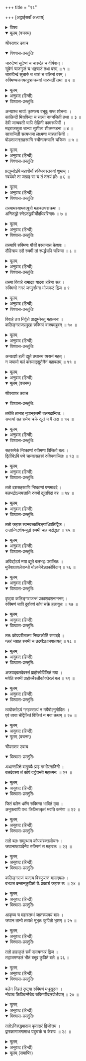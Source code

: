 +++
title = "२८"

+++
[अट्ठाईसवाँ अध्याय]



<details><summary>विषय</summary>

रुक्मीका वध
</details>


<details open><summary>मूलम् (वचनम्)</summary>

श्रीपराशर उवाच
</details>

<details open><summary>विश्वास-प्रस्तुतिः</summary>

चारुदेष्णं सुदेष्णं च चारुदेहं च वीर्यवान् ।  
सुषेणं चारुगुप्तं च भद्रचारुं तथा परम् ॥ १ ॥  
चारुविन्दं सुचारुं च चारुं च बलिनां वरम् ।  
रुक्मिण्यजनयत्पुत्रान्कन्यां चारुमतीं तथा ॥ २ ॥
</details>

<details><summary>मूलम्</summary>

चारुदेष्णं सुदेष्णं च चारुदेहं च वीर्यवान् ।  
सुषेणं चारुगुप्तं च भद्रचारुं तथा परम् ॥ १ ॥  
चारुविन्दं सुचारुं च चारुं च बलिनां वरम् ।  
रुक्मिण्यजनयत्पुत्रान्कन्यां चारुमतीं तथा ॥ २ ॥
</details>

<details><summary>अनुवाद (हिन्दी)</summary>

श्रीपराशरजी बोले—हे मैत्रेय! रुक्मिणीके[प्रद्युम्नके अतिरिक्त] चारुदेष्ण, सुदेष्ण, वीर्यवान्, चारुदेह, सुषेण, चारुगुप्त, भद्रचारु, चारुविन्द, सुचारु और बलवानोंमें श्रेष्ठ चारु नामक पुत्र तथा चारुमती नामकी एक कन्या हुई ॥ १-२ ॥
</details>

<details open><summary>विश्वास-प्रस्तुतिः</summary>

अन्याश्च भार्याः कृष्णस्य बभूवुः सप्त शोभनाः ।  
कालिन्दी मित्रविन्दा च सत्या नाग्नजिती तथा ॥ ३ ॥  
देवी जाम्बवती चापि रोहिणी कामरूपिणी ।  
मद्रराजसुता चान्या सुशीला शीलमण्डना ॥ ४ ॥  
सात्राजिती सत्यभामा लक्ष्मणा चारुहासिनी ।  
षोडशासन‍्सहस्राणि स्त्रीणामन्यानि चक्रिणः ॥ ५ ॥
</details>

<details><summary>मूलम्</summary>

अन्याश्च भार्याः कृष्णस्य बभूवुः सप्त शोभनाः ।  
कालिन्दी मित्रविन्दा च सत्या नाग्नजिती तथा ॥ ३ ॥  
देवी जाम्बवती चापि रोहिणी कामरूपिणी ।  
मद्रराजसुता चान्या सुशीला शीलमण्डना ॥ ४ ॥  
सात्राजिती सत्यभामा लक्ष्मणा चारुहासिनी ।  
षोडशासन‍्सहस्राणि स्त्रीणामन्यानि चक्रिणः ॥ ५ ॥
</details>

<details><summary>अनुवाद (हिन्दी)</summary>

रुक्मिणीके अतिरिक्त श्रीकृष्णचन्द्रके कालिन्दी, मित्रविन्दा, नग्नजित् की पुत्री सत्या, जाम्बवान् की पुत्री कामरूपिणी रोहिणी, अति-शीलवती मद्रराजसुता सुशीला भद्रा, सत्राजित् की पुत्री सत्यभामा और चारुहासिनी लक्ष्मणा—ये अति सुन्दरी सात स्त्रियाँ और थीं, इनके सिवा उनके सोलह हजार स्त्रियाँ और भी थीं ॥ ३—५ ॥
</details>

<details open><summary>विश्वास-प्रस्तुतिः</summary>

प्रद्युम्नोऽपि महावीर्यो रुक्मिणस्तनयां शुभाम् ।  
स्वयंवरे तां जग्राह सा च तं तनयं हरेः ॥ ६ ॥
</details>

<details><summary>मूलम्</summary>

प्रद्युम्नोऽपि महावीर्यो रुक्मिणस्तनयां शुभाम् ।  
स्वयंवरे तां जग्राह सा च तं तनयं हरेः ॥ ६ ॥
</details>

<details><summary>अनुवाद (हिन्दी)</summary>

महावीर प्रद्युम्नने रुक्मीकी सुन्दरी कन्याको और उस कन्याने भी भगवान् के पुत्र प्रद्युम्नजीको स्वयंवरमें ग्रहण किया ॥ ६ ॥
</details>

<details open><summary>विश्वास-प्रस्तुतिः</summary>

तस्यामस्याभवत्पुत्रो महाबलपराक्रमः ।  
अनिरुद्धो रणेऽरुद्धवीर्योदधिररिन्दमः ॥ ७ ॥
</details>

<details><summary>मूलम्</summary>

तस्यामस्याभवत्पुत्रो महाबलपराक्रमः ।  
अनिरुद्धो रणेऽरुद्धवीर्योदधिररिन्दमः ॥ ७ ॥
</details>

<details><summary>अनुवाद (हिन्दी)</summary>

उससे प्रद्युम्नजीके अनिरुद्ध नामक एक महाबलपराक्रमसम्पन्न पुत्र हुआ जो युद्धमें रुद्ध (प्रतिहत) न होनेवाला, बलका समुद्र तथा शत्रुओंका दमन करनेवाला था ॥ ७ ॥
</details>

<details open><summary>विश्वास-प्रस्तुतिः</summary>

तस्यापि रुक्मिणः पौत्रीं वरयामास केशवः ।  
दौहित्राय ददौ रुक्मी तां स्पर्द्धन्नपि चक्रिणा ॥ ८ ॥
</details>

<details><summary>मूलम्</summary>

तस्यापि रुक्मिणः पौत्रीं वरयामास केशवः ।  
दौहित्राय ददौ रुक्मी तां स्पर्द्धन्नपि चक्रिणा ॥ ८ ॥
</details>

<details><summary>अनुवाद (हिन्दी)</summary>

कृष्णचन्द्रने उस (अनिरुद्ध)-के लिये भी रुक्मीकी पौत्रीका वरण किया और रुक्मीने कृष्णचन्द्रसे ईर्ष्या रखते हुए भी अपने दौहित्रको अपनी पौत्री देना स्वीकार कर लिया ॥ ८ ॥
</details>

<details open><summary>विश्वास-प्रस्तुतिः</summary>

तस्या विवाहे रामाद्या यादवा हरिणा सह ।  
रुक्मिणो नगरं जग्मुर्नाम्ना भोजकटं द्विज ॥ ९
</details>

<details><summary>मूलम्</summary>

तस्या विवाहे रामाद्या यादवा हरिणा सह ।  
रुक्मिणो नगरं जग्मुर्नाम्ना भोजकटं द्विज ॥ ९
</details>

<details><summary>अनुवाद (हिन्दी)</summary>

हे द्विज! उसके विवाहमें सम्मिलित होनेके लिये कृष्णचन्द्रके साथ बलभद्र आदि अन्य यादवगण भी रुक्मीकी राजधानी भोजकट नामक नगरको गये ॥ ९ ॥
</details>

<details open><summary>विश्वास-प्रस्तुतिः</summary>

विवाहे तत्र निर्वृत्ते प्राद्युम्नेस्तु महात्मनः ।  
कलिङ्गराजप्रमुखा रुक्मिणं वाक्यमब्रुवन् ॥ १० ॥
</details>

<details><summary>मूलम्</summary>

विवाहे तत्र निर्वृत्ते प्राद्युम्नेस्तु महात्मनः ।  
कलिङ्गराजप्रमुखा रुक्मिणं वाक्यमब्रुवन् ॥ १० ॥
</details>

<details><summary>अनुवाद (हिन्दी)</summary>

जब प्रद्युम्न-पुत्र महात्मा अनिरुद्धका विवाह-संस्कार हो चुका तो कलिंगराज आदि राजाओंने रुक्मीसे कहा— ॥ १० ॥
</details>

<details open><summary>विश्वास-प्रस्तुतिः</summary>

अनक्षज्ञो हली द्यूते तथास्य व्यसनं महत् ।  
न जयामो बलं कस्माद्‍द्युतेनैनं महाबलम् ॥ ११ ॥
</details>

<details><summary>मूलम्</summary>

अनक्षज्ञो हली द्यूते तथास्य व्यसनं महत् ।  
न जयामो बलं कस्माद्‍द्युतेनैनं महाबलम् ॥ ११ ॥
</details>

<details><summary>अनुवाद (हिन्दी)</summary>

‘‘ये बलभद्र द्यूतक्रीडा [अच्छी तरह ] जानते तो हैं नहीं तथापि इन्हें उसका व्यसन बहुत है; तो फिर हम इन महाबली रामको जुएसे ही क्यों न जीत लें?’’ ॥ ११ ॥
</details>

<details open><summary>मूलम् (वचनम्)</summary>

श्रीपराशर उवाच
</details>

<details open><summary>विश्वास-प्रस्तुतिः</summary>

तथेति तानाह नृपान‍्‍रुक्मी बलमदान्वितः ।  
सभायां सह रामेण चक्रे द्यूतं च वै तदा ॥ १२ ॥
</details>

<details><summary>मूलम्</summary>

तथेति तानाह नृपान‍्‍रुक्मी बलमदान्वितः ।  
सभायां सह रामेण चक्रे द्यूतं च वै तदा ॥ १२ ॥
</details>

<details><summary>अनुवाद (हिन्दी)</summary>

श्रीपराशरजी बोले—तब बलके मदसे उन्मत्त रुक्मीने उन राजाओंसे कहा—‘बहुत अच्छा’ और सभामें बलरामजीके साथ द्यूतक्रीडा आरम्भ कर दी ॥ १२ ॥
</details>

<details open><summary>विश्वास-प्रस्तुतिः</summary>

सहस्रमेकं निष्काणां रुक्मिणा विजितो बलः ।  
द्वितीयेऽपि पणे चान्यत्सहस्रं रुक्मिणाजितः ॥ १३ ॥
</details>

<details><summary>मूलम्</summary>

सहस्रमेकं निष्काणां रुक्मिणा विजितो बलः ।  
द्वितीयेऽपि पणे चान्यत्सहस्रं रुक्मिणाजितः ॥ १३ ॥
</details>

<details><summary>अनुवाद (हिन्दी)</summary>

रुक्मीने पहले ही दाँवमें बलरामजीसे एक सहस्र निष्क जीते तथा दूसरे दाँवमें एक सहस्र निष्क और जीत लिये ॥ १३ ॥
</details>

<details open><summary>विश्वास-प्रस्तुतिः</summary>

ततो दशसहस्राणि निष्काणां पणमाददे ।  
बलभद्रोऽजयत्तानि रुक्मी द्यूतविदां वरः ॥ १४ ॥
</details>

<details><summary>मूलम्</summary>

ततो दशसहस्राणि निष्काणां पणमाददे ।  
बलभद्रोऽजयत्तानि रुक्मी द्यूतविदां वरः ॥ १४ ॥
</details>

<details><summary>अनुवाद (हिन्दी)</summary>

तब बलभद्रजीने दस हजार निष्कका एक दाँव और लगाया । उसे भी पक्के जुआरी रुक्मीने ही जीत लिया ॥ १४ ॥
</details>

<details open><summary>विश्वास-प्रस्तुतिः</summary>

ततो जहास स्वनवत्कलिङ्गाधिपतिर्द्विज ।  
दन्तान्विदर्शयन्मूढो रुक्मी चाह मदोद्धतः ॥ १५ ॥
</details>

<details><summary>मूलम्</summary>

ततो जहास स्वनवत्कलिङ्गाधिपतिर्द्विज ।  
दन्तान्विदर्शयन्मूढो रुक्मी चाह मदोद्धतः ॥ १५ ॥
</details>

<details><summary>अनुवाद (हिन्दी)</summary>

हे द्विज! इसपर मूढ कलिंगराज दाँत दिखाता हुआ जोरसे हँसने लगा और मदोन्मत्त रुक्मीने कहा— ॥ १५ ॥
</details>

<details open><summary>विश्वास-प्रस्तुतिः</summary>

अविद्योऽयं मया द्यूते बलभद्रः पराजितः ।  
मुधैवाक्षावलेपान्धो योऽवमेनेऽक्षकोविदान् ॥ १६ ॥
</details>

<details><summary>मूलम्</summary>

अविद्योऽयं मया द्यूते बलभद्रः पराजितः ।  
मुधैवाक्षावलेपान्धो योऽवमेनेऽक्षकोविदान् ॥ १६ ॥
</details>

<details><summary>अनुवाद (हिन्दी)</summary>

‘‘द्यूतक्रीडासे अनभिज्ञ इन बलभद्रजीको मैंने हरा दिया है; ये वृथा ही अक्षके घमण्डसे अन्धे होकर अक्षकुशल पुरुषोंका अपमान करते थे’’ ॥ १६ ॥
</details>

<details open><summary>विश्वास-प्रस्तुतिः</summary>

दृष्ट्वा कलिङ्गराजन्तं प्रकाशदशनाननम् ।  
रुक्मिणं चापि दुर्वाक्यं कोपं चक्रे हलायुधः ॥ १७ ॥
</details>

<details><summary>मूलम्</summary>

दृष्ट्वा कलिङ्गराजन्तं प्रकाशदशनाननम् ।  
रुक्मिणं चापि दुर्वाक्यं कोपं चक्रे हलायुधः ॥ १७ ॥
</details>

<details><summary>अनुवाद (हिन्दी)</summary>

इस प्रकार कलिंगराजको दाँत दिखाते और रुक्मीको दुर्वाक्य कहते देख हलायुध बलभद्रजी अत्यन्त क्रोधित हुए ॥ १७ ॥
</details>

<details open><summary>विश्वास-प्रस्तुतिः</summary>

ततः कोपपरीतात्मा निष्ककोटिं समाददे ।  
ग्लहं जग्राह रुक्मी च तदर्थेऽक्षानपातयत् ॥ १८ ॥
</details>

<details><summary>मूलम्</summary>

ततः कोपपरीतात्मा निष्ककोटिं समाददे ।  
ग्लहं जग्राह रुक्मी च तदर्थेऽक्षानपातयत् ॥ १८ ॥
</details>

<details><summary>अनुवाद (हिन्दी)</summary>

तब उन्होंने अत्यन्त कुपित होकर करोड़ निष्कका दाँव लगाया और रुक्मीने भी उसे ग्रहणकर उसके निमित्त पाँसे फेंके ॥ १८ ॥
</details>

<details open><summary>विश्वास-प्रस्तुतिः</summary>

अजयद‍्बलदेवस्तं प्राहोच्चैर्विजितं मया ।  
मयेति रुक्मी प्राहोच्चैरलीकोक्तेरलं बल ॥ १९ ॥
</details>

<details><summary>मूलम्</summary>

अजयद‍्बलदेवस्तं प्राहोच्चैर्विजितं मया ।  
मयेति रुक्मी प्राहोच्चैरलीकोक्तेरलं बल ॥ १९ ॥
</details>

<details><summary>अनुवाद (हिन्दी)</summary>

उसे बलदेवजीने ही जीता और वे जोरसे बोल उठे, ‘मैंने जीता ।’ इसपर रुक्मी भी चिल्लाकर बोला—‘बलराम! असत्य बोलनेसे कुछ लाभ नहीं हो सकता, यह दाँव भी मैंने ही जीता है ॥ १९ ॥
</details>

<details open><summary>विश्वास-प्रस्तुतिः</summary>

त्वयोक्तोऽयं ग्लहस्सत्यं न मयैषोऽनुमोदितः ।  
एवं त्वया चेद्विजितं विजितं न मया कथम् ॥ २० ॥
</details>

<details><summary>मूलम्</summary>

त्वयोक्तोऽयं ग्लहस्सत्यं न मयैषोऽनुमोदितः ।  
एवं त्वया चेद्विजितं विजितं न मया कथम् ॥ २० ॥
</details>

<details><summary>अनुवाद (हिन्दी)</summary>

आपने इस दाँवके विषयमें जिक्र अवश्य किया था, किंतु मैंने उसका अनुमोदन तो नहीं किया । इस प्रकार यदि आपने इसे जीता है तो मैंने भी क्यों नहीं जीता?’’ ॥ २० ॥
</details>

<details open><summary>मूलम् (वचनम्)</summary>

श्रीपराशर उवाच
</details>

<details open><summary>विश्वास-प्रस्तुतिः</summary>

अथान्तरिक्षे वागुच्चैः प्राह गम्भीरनादिनी ।  
बलदेवस्य तं कोपं वर्द्धयन्ती महात्मनः ॥ २१ ॥
</details>

<details><summary>मूलम्</summary>

अथान्तरिक्षे वागुच्चैः प्राह गम्भीरनादिनी ।  
बलदेवस्य तं कोपं वर्द्धयन्ती महात्मनः ॥ २१ ॥
</details>

<details><summary>अनुवाद (हिन्दी)</summary>

श्रीपराशरजी बोले—उसी समय महात्मा बलदेवजीके क्रोधको बढ़ाती हुई आकाशवाणीने गम्भीर स्वरमें कहा— ॥ २१ ॥
</details>

<details open><summary>विश्वास-प्रस्तुतिः</summary>

जितं बलेन धर्मेण रुक्मिणा भाषितं मृषा ।  
अनुक्त्वापि वचः किञ्चित्कृतं भवति कर्मणा ॥ २२ ॥
</details>

<details><summary>मूलम्</summary>

जितं बलेन धर्मेण रुक्मिणा भाषितं मृषा ।  
अनुक्त्वापि वचः किञ्चित्कृतं भवति कर्मणा ॥ २२ ॥
</details>

<details><summary>अनुवाद (हिन्दी)</summary>

‘‘इस दाँवको धर्मानुसार तो बलरामजी ही जीते हैं; रुक्मी झूठ बोलता है क्योंकि [अनुमोदनसूचक] वचन न कहनेपर भी [पाँसे फेंकने आदि] कार्यसे वह अनुमोदित ही माना जायगा’’ ॥ २२ ॥
</details>

<details open><summary>विश्वास-प्रस्तुतिः</summary>

ततो बलः समुत्थाय कोपसंरक्तलोचनः ।  
जघानाष्टापदेनैव रुक्मिणं स महाबलः ॥ २३ ॥
</details>

<details><summary>मूलम्</summary>

ततो बलः समुत्थाय कोपसंरक्तलोचनः ।  
जघानाष्टापदेनैव रुक्मिणं स महाबलः ॥ २३ ॥
</details>

<details><summary>अनुवाद (हिन्दी)</summary>

तब क्रोधसे अरुणनयन हुए महाबली बलभद्रजीने उठकर रुक्मीको जुआ खेलनेके पाँसोंसे ही मार डाला ॥ २३ ॥
</details>

<details open><summary>विश्वास-प्रस्तुतिः</summary>

कलिङ्गराजं चादाय विस्फुरन्तं बलाद‍्बलः ।  
बभञ्ज दन्तान‍्कुपितो यैः प्रकाशं जहास सः ॥ २४ ॥
</details>

<details><summary>मूलम्</summary>

कलिङ्गराजं चादाय विस्फुरन्तं बलाद‍्बलः ।  
बभञ्ज दन्तान‍्कुपितो यैः प्रकाशं जहास सः ॥ २४ ॥
</details>

<details><summary>अनुवाद (हिन्दी)</summary>

फिर फड़कते हुए कलिंगराजको बलपूर्वक पकड़कर बलरामजीने उसके दाँत, जिन्हें दिखलाता हुआ वह हँसा था, तोड़ दिये ॥ २४ ॥
</details>

<details open><summary>विश्वास-प्रस्तुतिः</summary>

आकृष्य च महास्तम्भं जातरूपमयं बलः ।  
जघान तान्ये तत्पक्षे भूभृतः कुपितो भृशम् ॥ २५ ॥
</details>

<details><summary>मूलम्</summary>

आकृष्य च महास्तम्भं जातरूपमयं बलः ।  
जघान तान्ये तत्पक्षे भूभृतः कुपितो भृशम् ॥ २५ ॥
</details>

<details><summary>अनुवाद (हिन्दी)</summary>

इनके सिवा उसके पक्षके और भी जो कोई राजालोग थे, उन्हें बलरामजीने अत्यन्त कुपित होकर एक सुवर्णमय स्तम्भ उखाड़कर उससे मार डाला ॥ २५ ॥
</details>

<details open><summary>विश्वास-प्रस्तुतिः</summary>

ततो हाहाकृतं सर्वं पलायनपरं द्विज ।  
तद्राजमण्डलं भीतं बभूव कुपिते बले ॥ २६ ॥
</details>

<details><summary>मूलम्</summary>

ततो हाहाकृतं सर्वं पलायनपरं द्विज ।  
तद्राजमण्डलं भीतं बभूव कुपिते बले ॥ २६ ॥
</details>

<details><summary>अनुवाद (हिन्दी)</summary>

हे द्विज! उस समय बलरामजीके कुपित होनेसे हाहाकार मच गया और सम्पूर्ण राजालोग भयभीत होकर भागने लगे ॥ २६ ॥
</details>

<details open><summary>विश्वास-प्रस्तुतिः</summary>

बलेन निहतं दृष्ट्वा रुक्मिणं मधुसूदनः ।  
नोवाच किञ्चिन्मैत्रेय रुक्मिणीबलयोर्भयात् ॥ २७ ॥
</details>

<details><summary>मूलम्</summary>

बलेन निहतं दृष्ट्वा रुक्मिणं मधुसूदनः ।  
नोवाच किञ्चिन्मैत्रेय रुक्मिणीबलयोर्भयात् ॥ २७ ॥
</details>

<details><summary>अनुवाद (हिन्दी)</summary>

हे मैत्रेय! उस समय रुक्मीको मारा गया देख श्रीमधुसूदनने एक ओर रुक्मिणीके और दूसरी ओर बलरामजीके भयसे कुछ भी नहीं कहा ॥ २७ ॥
</details>

<details open><summary>विश्वास-प्रस्तुतिः</summary>

ततोऽनिरुद्धमादाय कृतदारं द्विजोत्तम ।  
द्वारकामाजगामाथ यदुचक्रं च केशवः ॥ २८ ॥
</details>

<details><summary>मूलम्</summary>

ततोऽनिरुद्धमादाय कृतदारं द्विजोत्तम ।  
द्वारकामाजगामाथ यदुचक्रं च केशवः ॥ २८ ॥
</details>

<details><summary>अनुवाद (हिन्दी)</summary>

तदनन्तर, हे द्विजश्रेष्ठ! यादवोंके सहित श्रीकृष्णचन्द्र सपत्नीक अनिरुद्धको लेकर द्वारकापुरीमें चले आये ॥ २८ ॥
</details>

<details><summary>मूलम् (समाप्तिः)</summary>

इति श्रीविष्णुपुराणे पञ्चमेंऽशेऽष्टाविंशोऽध्यायः ॥ २८ ॥
</details>
